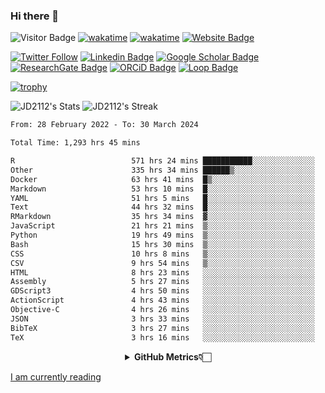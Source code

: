 ### Hi there 👋
![Visitor Badge](https://visitor-badge.laobi.icu/badge?page_id=JD2112.JD2112)
[![wakatime](https://github.com/JD2112/JD2112/actions/workflows/waka-readme.yml/badge.svg)](https://github.com/JD2112/JD2112/actions/workflows/waka-readme.yml)
[![wakatime](https://wakatime.com/badge/user/fe95275f-909a-4147-a45d-624981173898.svg)](https://wakatime.com/@fe95275f-909a-4147-a45d-624981173898)
[![Website Badge](https://img.shields.io/badge/website-informational?style=flat-square)](http://jyotirmoydas.netlify.app)

[![Twitter Follow](https://img.shields.io/twitter/follow/jyotirmoy21?style=social)](https://twitter.com/jyotirmoy21)
[![Linkedin Badge](https://img.shields.io/badge/-jyotirmoy-blue?style=plastic&logo=Linkedin&logoColor=white&link=https://www.linkedin.com/in/dasjyotirmoy/)](https://www.linkedin.com/in/dasjyotirmoy/)
[![Google Scholar Badge](https://img.shields.io/badge/-jyotirmoy-blue?style=plastic&logo=GoogleScholar&logoColor=white&link=https://scholar.google.se/citations?user=IMBYOv8AAAAJ&hl=en)](https://scholar.google.se/citations?user=IMBYOv8AAAAJ&hl=en)
[![ResearchGate Badge](https://img.shields.io/badge/-jyotirmoy-cyan?style=plastic&logo=ResearchGate&logoColor=white&link=https://www.researchgate.net/profile/Jyotirmoy-Das-3)](https://www.researchgate.net/profile/Jyotirmoy-Das-3)
[![ORCiD Badge](https://img.shields.io/badge/-jyotirmoy-green?style=plastic&logo=orcid&logoColor=white&link=https://orcid.org/0000-0002-5649-4658)](https://orcid.org/0000-0002-5649-4658)
[![Loop Badge](https://img.shields.io/badge/-jyotirmoy-orange?style=plastic&logo=Loop&logoColor=white&link=https://loop.frontiersin.org/people/1519976/overview)](https://loop.frontiersin.org/people/1519976/overview)

[![trophy](https://github-profile-trophy.vercel.app/?username=JD2112)](https://github.com/ryo-ma/github-profile-trophy)

<!--
**JD2112/JD2112** is a ✨ _special_ ✨ repository because its `README.md` (this file) appears on your GitHub profile.

Here are some ideas to get you started:

- 🔭 I’m currently working on ...
- 🌱 I’m currently learning ...
- 👯 I’m looking to collaborate on ...
- 🤔 I’m looking for help with ...
- 💬 Ask me about ...
- 📫 How to reach me: ...
- 😄 Pronouns: ...
- ⚡ Fun fact: ...
![JD2112's Top Languages](https://github-readme-stats.vercel.app/api/top-langs/?username=JD2112&theme=vue-dark&show_icons=true&hide_border=true&layout=compact)
-->
![JD2112's Stats](https://github-readme-stats.vercel.app/api?username=JD2112&theme=vue-dark&show_icons=true&hide_border=true&count_private=true)
![JD2112's Streak](https://github-readme-streak-stats.herokuapp.com/?user=JD2112&theme=vue-dark&hide_border=true)





<!--START_SECTION:waka-->

```txt
From: 28 February 2022 - To: 30 March 2024

Total Time: 1,293 hrs 45 mins

R                          571 hrs 24 mins ███████████░░░░░░░░░░░░░░   44.17 %
Other                      335 hrs 34 mins ██████▒░░░░░░░░░░░░░░░░░░   25.94 %
Docker                     63 hrs 41 mins  █▒░░░░░░░░░░░░░░░░░░░░░░░   04.92 %
Markdown                   53 hrs 10 mins  █░░░░░░░░░░░░░░░░░░░░░░░░   04.11 %
YAML                       51 hrs 5 mins   █░░░░░░░░░░░░░░░░░░░░░░░░   03.95 %
Text                       44 hrs 32 mins  █░░░░░░░░░░░░░░░░░░░░░░░░   03.44 %
RMarkdown                  35 hrs 34 mins  ▓░░░░░░░░░░░░░░░░░░░░░░░░   02.75 %
JavaScript                 21 hrs 21 mins  ▒░░░░░░░░░░░░░░░░░░░░░░░░   01.65 %
Python                     19 hrs 49 mins  ▒░░░░░░░░░░░░░░░░░░░░░░░░   01.53 %
Bash                       15 hrs 30 mins  ▒░░░░░░░░░░░░░░░░░░░░░░░░   01.20 %
CSS                        10 hrs 8 mins   ▒░░░░░░░░░░░░░░░░░░░░░░░░   00.78 %
CSV                        9 hrs 54 mins   ▒░░░░░░░░░░░░░░░░░░░░░░░░   00.77 %
HTML                       8 hrs 23 mins   ░░░░░░░░░░░░░░░░░░░░░░░░░   00.65 %
Assembly                   5 hrs 27 mins   ░░░░░░░░░░░░░░░░░░░░░░░░░   00.42 %
GDScript3                  4 hrs 50 mins   ░░░░░░░░░░░░░░░░░░░░░░░░░   00.37 %
ActionScript               4 hrs 43 mins   ░░░░░░░░░░░░░░░░░░░░░░░░░   00.37 %
Objective-C                4 hrs 26 mins   ░░░░░░░░░░░░░░░░░░░░░░░░░   00.34 %
JSON                       3 hrs 33 mins   ░░░░░░░░░░░░░░░░░░░░░░░░░   00.28 %
BibTeX                     3 hrs 27 mins   ░░░░░░░░░░░░░░░░░░░░░░░░░   00.27 %
TeX                        3 hrs 16 mins   ░░░░░░░░░░░░░░░░░░░░░░░░░   00.25 %
```

<!--END_SECTION:waka-->

<div align="center">
    <details>
        <summary><b>GitHub Metrics👇🏻</b></summary>
    <br>
        
[Get Details](https://metrics.lecoq.io/insights/JD2112)
    </details>
</div>

<a target="_blank" href="https://www.goodreads.com/user/show/21242415-jyotirmoy-das">I am currently reading</a>


